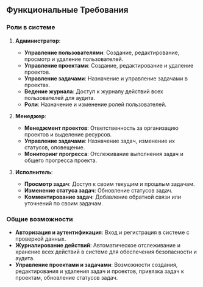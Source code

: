 ## Функциональные Требования

### Роли в системе

1. **Администратор**:

   - **Управление пользователями**: Создание, редактирование, просмотр и удаление пользователей.
   - **Управление проектами**: Создание, редактирование и удаление проектов.
   - **Управление задачами**: Назначение и управление задачами в проектах.
   - **Ведение журнала**: Доступ к журналу действий всех пользователей для аудита.
   - **Роли**: Назначение и изменение ролей пользователей.

2. **Менеджер**:

   - **Менеджмент проектов**: Ответственность за организацию проектов и выделение ресурсов.
   - **Управление задачами**: Назначение задач, изменение их статусов, оповещение.
   - **Мониторинг прогресса**: Отслеживание выполнения задач и общего прогресса проекта.

3. **Исполнитель**:
   - **Просмотр задач**: Доступ к своим текущим и прошлым задачам.
   - **Изменение статуса задач**: Обновление статусов задач.
   - **Комментирование задач**: Добавление обратной связи или уточнений по своим задачам.

### Общие возможности

- **Авторизация и аутентификация**: Вход и регистрация в системе с проверкой данных.
- **Журналирование действий**: Автоматическое отслеживание и хранение всех действий в системе для обеспечения безопасности и аудита.
- **Управление проектами и задачами**: Возможности создания, редактирования и удаления задач и проектов, привязка задач к проектам, обновление статусов задач.
